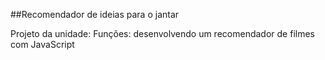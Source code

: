 ##Recomendador de ideias para o jantar

Projeto da unidade: Funções: desenvolvendo um recomendador de filmes com JavaScript
